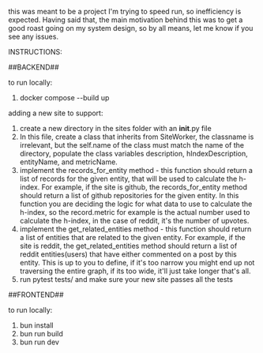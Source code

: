 

this was meant to be a project I'm trying to speed run, so inefficiency is expected. Having said that, the main motivation behind this was to get a good roast going on my system design, so by all means, let me know if you see any issues.



INSTRUCTIONS: 



##BACKEND## 

to run locally:

1. docker compose --build up 

adding a new site to support:


1. create a new directory in the sites folder with an __init__.py file
2. In this file, create a class that inherits from SiteWorker, the classname is irrelevant, but the self.name of the class must match the name of the directory, populate the class variables description, hIndexDescription, entityName, and metricName.
3. implement the records_for_entity method - this function should return a list of records for the given entity, that will be used to calculate the h-index. For example, if the site is github, the records_for_entity method should return a list of github repositories for the given entity. In this function you are deciding the logic for what data to use to calculate the h-index, so the record.metric for example is the actual number used to calculate the h-index, in the case of reddit, it's the number of upvotes.
4. implement the get_related_entities method - this function should return a list of entities that are related to the given entity. For example, if the site is reddit, the get_related_entities method should return a list of reddit entities(users) that have either commented on a post by this entity. This is up to you to define, if it's too narrow you might end up not traversing the entire graph, if its too wide, it'll just take longer that's all. 
5. run pytest tests/ and make sure your new site passes all the tests



##FRONTEND## 

to run locally: 

1. bun install 
2. bun run build 
3. bun run dev 